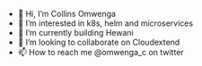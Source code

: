 - 👋 Hi, I’m Collins Omwenga
- 👀 I’m interested in k8s, helm and microservices
- 🌱 I’m currently building Hewani
- 💞️ I’m looking to collaborate on Cloudextend
- 📫 How to reach me @omwenga_c on twitter

<!---
geekswagg/geekswagg is a ✨ special ✨ repository because its `README.md` (this file) appears on your GitHub profile.
You can click the Preview link to take a look at your changes.
--->
